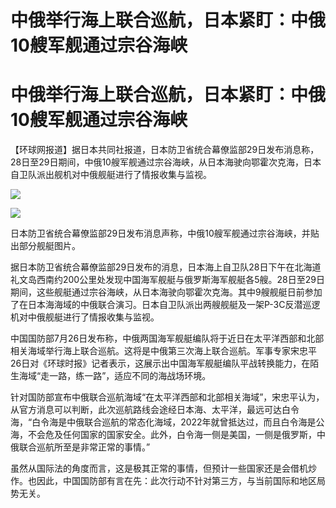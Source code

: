 # 中俄举行海上联合巡航，日本紧盯：中俄10艘军舰通过宗谷海峡

# 中俄举行海上联合巡航，日本紧盯：中俄10艘军舰通过宗谷海峡

【环球网报道】据日本共同社报道，日本防卫省统合幕僚监部29日发布消息称，28日至29日期间，中俄10艘军舰通过宗谷海峡，从日本海驶向鄂霍次克海，日本自卫队派出舰机对中俄舰艇进行了情报收集与监视。

![](https://inews.gtimg.com/om_bt/OlbkakZ23DNLzAfj4gtGK7He2Kf9s5h1g7UgSfalog9zkAA/1000)

![](https://inews.gtimg.com/om_bt/OWzS3tU5jFPd3z1ryq_tAfy04z-_5tDg2dNNgrSYMC6-IAA/1000)

日本防卫省统合幕僚监部29日发布消息声称，中俄10艘军舰通过宗谷海峡，并贴出部分舰艇图片。

据日本防卫省统合幕僚监部29日发布的消息，日本海上自卫队28日下午在北海道礼文岛西南约200公里处发现中国海军舰艇与俄罗斯海军舰艇各5艘。28日至29日期间，这些舰艇通过宗谷海峡，从日本海驶向鄂霍次克海。其中9艘舰艇日前参加了在日本海海域的中俄联合演习。日本自卫队派出两艘舰艇及一架P-3C反潜巡逻机对中俄舰艇进行了情报收集与监视。

中国国防部7月26日发布称，中俄两国海军舰艇编队将于近日在太平洋西部和北部相关海域举行海上联合巡航。这将是中俄第三次海上联合巡航。军事专家宋忠平26日对《环球时报》记者表示，这展示出中国海军舰艇编队平战转换能力，在陌生海域“走一路，练一路”，适应不同的海战场环境。

针对国防部宣布中俄联合巡航海域“在太平洋西部和北部相关海域”，宋忠平认为，从官方消息可以判断，此次巡航路线会途经日本海、太平洋，最远可达白令海，“白令海是中俄联合巡航的常态化海域，2022年就曾抵达过，而且白令海是公海，不会危及任何国家的国家安全。此外，白令海一侧是美国，一侧是俄罗斯，中俄联合巡航所至是非常正常的事情。”

虽然从国际法的角度而言，这是极其正常的事情，但预计一些国家还是会借机炒作。也因此，中国国防部有言在先：此次行动不针对第三方，与当前国际和地区局势无关。

